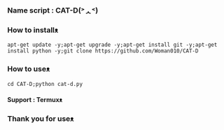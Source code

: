 ### Name script : CAT-D(˃ᆺ˂)

### How to installᴥ︎︎︎
```
apt-get update -y;apt-get upgrade -y;apt-get install git -y;apt-get install python -y;git clone https://github.com/Woman010/CAT-D
```
### How to useᴥ︎︎︎
```
cd CAT-D;python cat-d.py
```
#### Support : Termuxᴥ︎︎︎
### Thank you for useᴥ︎︎︎
